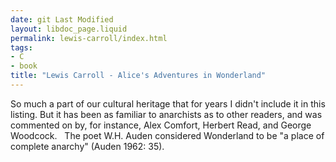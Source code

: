 ```yaml
---
date: git Last Modified
layout: libdoc_page.liquid
permalink: lewis-carroll/index.html
tags:
- C
- book
title: "Lewis Carroll - Alice's Adventures in Wonderland"
---
```


So much a part of our cultural heritage that for years I  didn't include it in this listing. But it has been as familiar to anarchists as  to other readers, and was commented on by, for instance, Alex Comfort, Herbert  Read, and George Woodcock.
 
The poet W.H. Auden considered Wonderland to  be "a place of complete anarchy" (Auden 1962: 35).